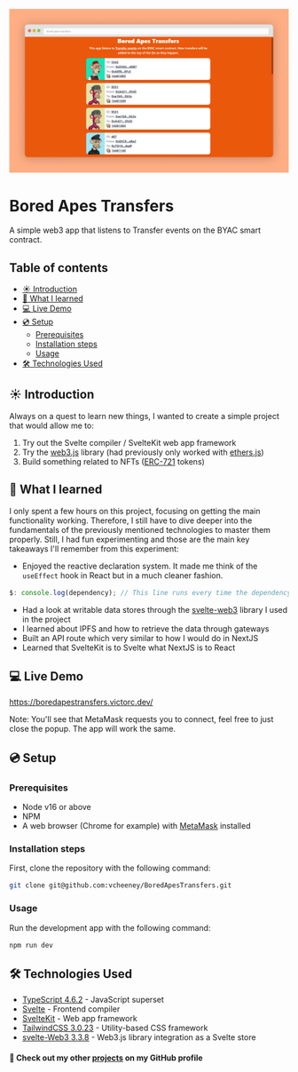 ![Homepage](docs/screenshots/project.png)

# Bored Apes Transfers

A simple web3 app that listens to Transfer events on the BYAC smart contract.

## Table of contents <!-- omit in toc -->

- [☀ Introduction](#-introduction)
- [💭 What I learned](#-what-i-learned)
- [💻 Live Demo](#-live-demo)
- [💿 Setup](#-setup)
  - [Prerequisites](#prerequisites)
  - [Installation steps](#installation-steps)
  - [Usage](#usage)
- [🛠 Technologies Used](#-technologies-used)

## ☀ Introduction

Always on a quest to learn new things, I wanted to create a simple project that would allow me to:

1. Try out the Svelte compiler / SvelteKit web app framework
2. Try the [web3.js](https://web3js.readthedocs.io/en/v1.7.1/) library (had previously only worked with [ethers.js](https://docs.ethers.io/v5/))
3. Build something related to NFTs ([ERC-721](https://ethereum.org/en/developers/docs/standards/tokens/erc-721/) tokens)

## 💭 What I learned

I only spent a few hours on this project, focusing on getting the main functionality working. Therefore, I still have to dive deeper into the fundamentals of the previously mentioned technologies to master them properly. Still, I had fun experimenting and those are the main key takeaways I'll remember from this experiment:

- Enjoyed the reactive declaration system. It made me think of the `useEffect` hook in React but in a much cleaner fashion.

```ts
$: console.log(dependency); // This line runs every time the dependency's value changes
```

- Had a look at writable data stores through the [svelte-web3](https://github.com/clbrge/svelte-web3) library I used in the project
- I learned about IPFS and how to retrieve the data through gateways
- Built an API route which very similar to how I would do in NextJS
- Learned that SvelteKit is to Svelte what NextJS is to React

## 💻 Live Demo

https://boredapestransfers.victorc.dev/

Note: You'll see that MetaMask requests you to connect, feel free to just close the popup. The app will work the same.

## 💿 Setup

### Prerequisites

- Node v16 or above
- NPM
- A web browser (Chrome for example) with [MetaMask](https://metamask.io/) installed

### Installation steps

First, clone the repository with the following command:

```sh
git clone git@github.com:vcheeney/BoredApesTransfers.git
```

### Usage

Run the development app with the following command:

```sh
npm run dev
```

## 🛠 Technologies Used

- [TypeScript 4.6.2](https://www.typescriptlang.org/docs/) - JavaScript superset
- [Svelte](https://kit.svelte.dev/) - Frontend compiler
- [SvelteKit](https://kit.svelte.dev/) - Web app framework
- [TailwindCSS 3.0.23](https://tailwindcss.com/docs/installation) - Utility-based CSS framework
- [svelte-Web3 3.3.8](https://github.com/clbrge/svelte-web3) - Web3.js library integration as a Svelte store

#### 🔗 Check out my other [**projects**](https://github.com/vcheeney) on my GitHub profile <!-- omit in toc -->

